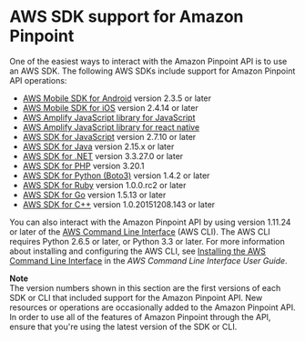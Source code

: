 # AWS SDK support for Amazon Pinpoint<a name="integrate-supported-sdks"></a>

One of the easiest ways to interact with the Amazon Pinpoint API is to use an AWS SDK\. The following AWS SDKs include support for Amazon Pinpoint API operations:
+ [AWS Mobile SDK for Android](https://aws-amplify.github.io/docs/android/start) version 2\.3\.5 or later
+ [AWS Mobile SDK for iOS](https://aws-amplify.github.io/docs/ios/start) version 2\.4\.14 or later
+ [AWS Amplify JavaScript library for JavaScript](https://docs.amplify.aws/start/q/integration/js)
+ [AWS Amplify JavaScript library for react native](https://docs.amplify.aws/start/q/integration/react)
+ [AWS SDK for JavaScript](https://aws.amazon.com/sdk-for-node-js/) version 2\.7\.10 or later
+ [AWS SDK for Java](https://aws.amazon.com/sdk-for-java/) version 2\.15\.x or later
+ [AWS SDK for \.NET](https://aws.amazon.com/sdk-for-net/) version 3\.3\.27\.0 or later
+ [AWS SDK for PHP](https://aws.amazon.com/sdk-for-php/) version 3\.20\.1
+ [AWS SDK for Python \(Boto3\)](https://aws.amazon.com/sdk-for-python/) version 1\.4\.2 or later
+ [AWS SDK for Ruby](https://aws.amazon.com/sdk-for-ruby/) version 1\.0\.0\.rc2 or later
+ [AWS SDK for Go](https://aws.amazon.com/sdk-for-go/) version 1\.5\.13 or later
+ [AWS SDK for C\+\+](https://aws.amazon.com/sdk-for-cpp/) version 1\.0\.20151208\.143 or later

You can also interact with the Amazon Pinpoint API by using version 1\.11\.24 or later of the [AWS Command Line Interface](https://aws.amazon.com/cli/) \(AWS CLI\)\. The AWS CLI requires Python 2\.6\.5 or later, or Python 3\.3 or later\. For more information about installing and configuring the AWS CLI, see [Installing the AWS Command Line Interface](https://docs.aws.amazon.com/cli/latest/userguide/installing.html) in the *AWS Command Line Interface User Guide*\.

**Note**  
The version numbers shown in this section are the first versions of each SDK or CLI that included support for the Amazon Pinpoint API\. New resources or operations are occasionally added to the Amazon Pinpoint API\. In order to use all of the features of Amazon Pinpoint through the API, ensure that you're using the latest version of the SDK or CLI\.